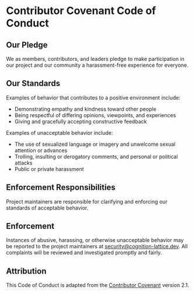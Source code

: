 <!-- SPDX-License-Identifier: MPL-2.0 -->
# Contributor Covenant Code of Conduct

## Our Pledge

We as members, contributors, and leaders pledge to make participation in our project and our community a harassment-free experience for everyone.

## Our Standards

Examples of behavior that contributes to a positive environment include:

- Demonstrating empathy and kindness toward other people
- Being respectful of differing opinions, viewpoints, and experiences
- Giving and gracefully accepting constructive feedback

Examples of unacceptable behavior include:

- The use of sexualized language or imagery and unwelcome sexual attention or advances
- Trolling, insulting or derogatory comments, and personal or political attacks
- Public or private harassment

## Enforcement Responsibilities

Project maintainers are responsible for clarifying and enforcing our standards of acceptable behavior.

## Enforcement

Instances of abusive, harassing, or otherwise unacceptable behavior may be reported to the project maintainers at security@cognition-lattice.dev. All complaints will be reviewed and investigated promptly and fairly.

## Attribution

This Code of Conduct is adapted from the [Contributor Covenant](https://www.contributor-covenant.org/) version 2.1.
